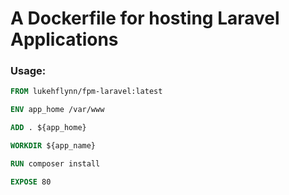 # A Dockerfile for hosting Laravel Applications

### Usage:

```Dockerfile
FROM lukehflynn/fpm-laravel:latest

ENV app_home /var/www

ADD . ${app_home}

WORKDIR ${app_name}

RUN composer install

EXPOSE 80
```
